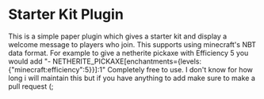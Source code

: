 # Starter Kit Plugin
This is a simple paper plugin which gives a starter kit and display a welcome message to players who join. This supports using minecraft's NBT data format. For example to give a netherite pickaxe with Efficiency 5 you would add "- NETHERITE_PICKAXE[enchantments={levels:{"minecraft:efficiency":5}}]:1" Completely free to use. I don't know for how long i will maintain this but if you have anything to add make sure to make a pull request (;
